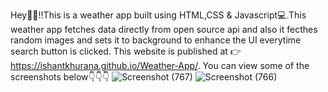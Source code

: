 Hey👋👋!!This is a weather app built using HTML,CSS & Javascript💻.This weather app fetches data directly from open source api and also it fecthes random images and sets it to background to enhance the UI everytime search button is clicked.
This website is published at 👉 <a href="https://ishantkhurana.github.io/Weather-App/" target="_balnk">https://ishantkhurana.github.io/Weather-App/</a>.
You can view some of the screenshots below👇👇👇
![Screenshot (767)](https://user-images.githubusercontent.com/56023771/134154264-8aef4ee8-b80d-41f9-9aba-5ece9f1d4fd3.png)
![Screenshot (766)](https://user-images.githubusercontent.com/56023771/134154351-34331319-baf8-4e67-90c8-ba65903412b4.png)
